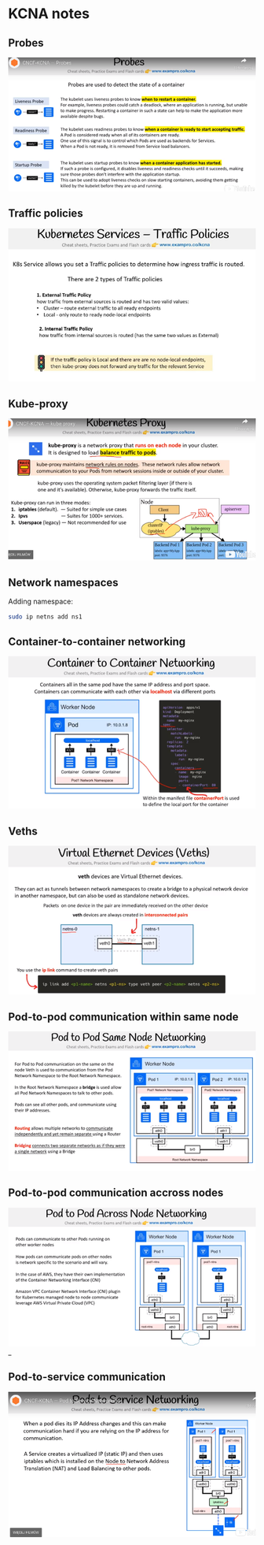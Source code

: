 # KCNA notes

## Probes
![Probes](../images/00_probes.png)

## Traffic policies
![Traffic policies](../images/00_traffic_policies.png)

## Kube-proxy
![Kube proxy](../images/00_kube_proxy.png)

## Network namespaces
Adding namespace:
```bash
sudo ip netns add ns1
```

## Container-to-container networking
![C-C networking](../images/00_container_to_container.png)

## Veths
![Veths](../images/00_veth.png)

## Pod-to-pod communication within same node
![P-P same node](../images/00_pod_to_pod_same_node.png)

## Pod-to-pod communication accross nodes
![P-P accross nodes](../images/00_pod_to_pod_accross_nodes.png)_

## Pod-to-service communication
![P-S communication](../images/00_pod_to_service.png)
